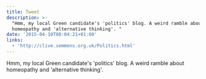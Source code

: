 ```yaml
---
title: Tweet
description: >-
  "Hmm, my local Green candidate's 'politics' blog. A weird ramble about
  homeopathy and 'alternative thinking'. "
date: '2015-04-10T08:04:21+01:00'
links:
  - 'http://clive.semmens.org.uk/Politics.html'
---
```

Hmm, my local Green candidate's 'politics' blog. A weird ramble about homeopathy and 'alternative thinking'. 
